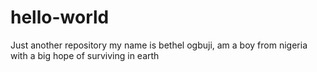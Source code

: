 # hello-world
Just another repository
my name is bethel ogbuji, am a boy from nigeria with a big hope of surviving in earth
